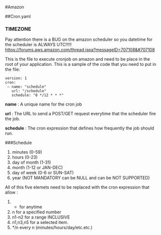 #Amazon

##Cron.yaml

### TIMEZONE
Pay attention there is a BUG on the amazon scheduler so you datetime for the scheduler is ALWAYS UTC!!!!!
https://forums.aws.amazon.com/thread.jspa?messageID=707108&#707108

This is the file to execute cronjob on amazon and need to be place in the root of your application. 
This is a sample of the code that you need to put in the file:
```
version: 1
cron:
 — name: "schedule"
   url: "/schedule"
   schedule: "0 */12 * * *"
```

**name** : A unique name for the cron job

**url** : The URL to send a POST/GET request everytime that the scheduler fire the job. 

**schedule** : The cron expression that defines how frequently the job should run.

###Schedule
1. minutes (0-59)
2. hours (0-23)
3. day of month (1-31)
4. month (1-12 or JAN-DEC)
5. day of week (0-6 or SUN-SAT)
6. year (NOT MANDATORY can be NULL and can be NOT SUPPORTED)

All of this five elemets need to be replaced with the cron expression that allow :

1. * for anytime 
2. n for a specified number 
3. n1-n2 for a range INCLUSIVE 
4. n1,n3,n5 for a selected item. 
5. */n every n (minutes/hours/day/etc.etc.) 
